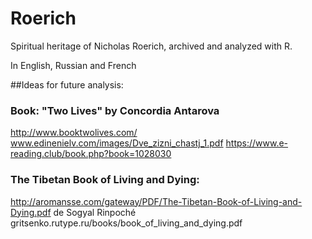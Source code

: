 # Roerich
Spiritual heritage of Nicholas Roerich, archived and analyzed with R.

In English, Russian and French

##Ideas for future analysis: 


### Book: "Two Lives" by Concordia Antarova 
http://www.booktwolives.com/
www.edinenielv.com/images/Dve_zizni_chastj_1.pdf
https://www.e-reading.club/book.php?book=1028030


### The Tibetan Book of Living and Dying:
http://aromansse.com/gateway/PDF/The-Tibetan-Book-of-Living-and-Dying.pdf
de Sogyal Rinpoché
gritsenko.rutype.ru/books/book_of_living_and_dying.pdf
